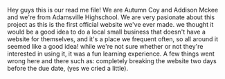 Hey guys this is our read me file! We are Autumn Coy and Addison Mckee and we're from Adamsville Highschool. We are very pasionate about this project as this is the first official website we've ever made. 
we thought it would be a good idea to do a local small business that doesn't have a website for themselves, and it's a place we frequent often, so all around it seemed like a good idea! 
while we're not sure whether or not they're interested in using it, it was a fun learning experience. 
A few things went wrong here and there such as: completely breaking the website two days before the due date, (yes we cried a little).
